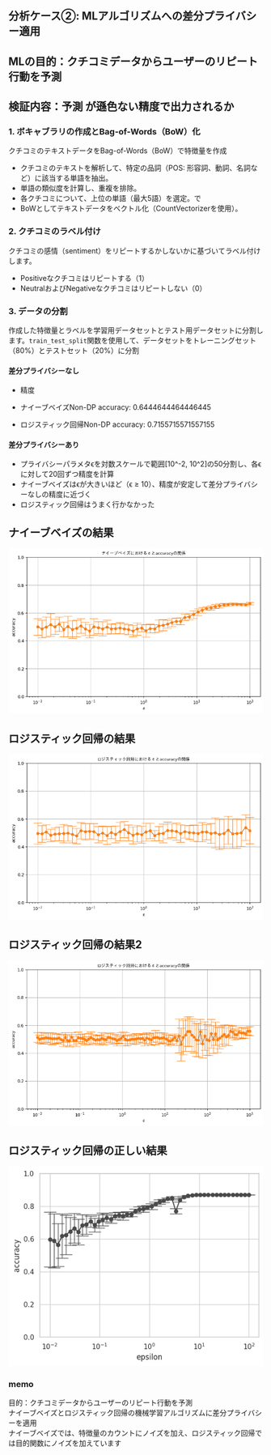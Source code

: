 ## 分析ケース②: MLアルゴリズムへの差分プライバシー適用

## MLの目的：クチコミデータからユーザーのリピート行動を予測  
## 検証内容：予測 が遜色ない精度で出力されるか

### 1. ボキャブラリの作成とBag-of-Words（BoW）化

クチコミのテキストデータをBag-of-Words（BoW）で特徴量を作成

- クチコミのテキストを解析して、特定の品詞（POS: 形容詞、動詞、名詞など）に該当する単語を抽出。
- 単語の類似度を計算し、重複を排除。
- 各クチコミについて、上位の単語（最大5語）を選定。で
- BoWとしてテキストデータをベクトル化（CountVectorizerを使用）。

### 2. クチコミのラベル付け

クチコミの感情（sentiment）をリピートするかしないかに基づいてラベル付けします。

- Positiveなクチコミはリピートする（1）
- NeutralおよびNegativeなクチコミはリピートしない（0）

### 3. データの分割

作成した特徴量とラベルを学習用データセットとテスト用データセットに分割します。`train_test_split`関数を使用して、データセットをトレーニングセット（80%）とテストセット（20%）に分割






#### 差分プライバシーなし

- 精度
- ナイーブベイズNon-DP accuracy:  0.6444644464446445

- ロジスティック回帰Non-DP accuracy:  0.7155715571557155

<!-- #### 差分プライバシーあり


- プライバシーパラメタϵを対数スケールで範囲[10^-2, 10^2]の50分割し、各ϵに対して20回ずつ精度を計算します。
- 結果として、ϵが大きいほど（ϵ ≥ 10）、精度が安定して差分プライバシーなしの精度に近づくことがわかります。 -->
#### 差分プライバシーあり


- プライバシーパラメタϵを対数スケールで範囲[10^-2, 10^2]の50分割し、各ϵに対して20回ずつ精度を計算
- ナイーブベイズはϵが大きいほど（ϵ ≥ 10）、精度が安定して差分プライバシーなしの精度に近づく
- ロジスティック回帰はうまく行かなかった
## ナイーブベイズの結果
![alt text](image-6.png)
## ロジスティック回帰の結果
![alt text](image-8.png)
## ロジスティック回帰の結果2
![alt text](image-9.png)
## ロジスティック回帰の正しい結果
![alt text](corect.png)
### memo

目的：クチコミデータからユーザーのリピート行動を予測  
ナイーブベイズとロジスティック回帰の機械学習アルゴリズムに差分プライバシーを適用  
ナイーブベイズでは、特徴量のカウントにノイズを加え、ロジスティック回帰では目的関数にノイズを加えています